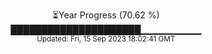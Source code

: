 <p align="center">
⏳Year Progress (70.62 %) <br>
█████████████████████▁▁▁▁▁▁▁▁▁ <br>
<sub>Updated: Fri, 15 Sep 2023 18:02:41 GMT</sub>
</p>

